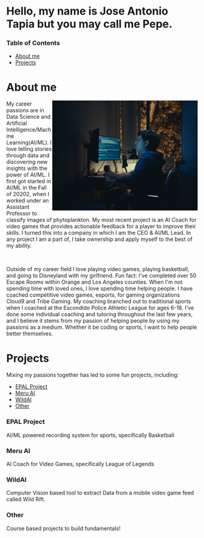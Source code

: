 # Hello, my name is Jose Antonio Tapia but you may call me Pepe. 

### Table of Contents

- [About me](#about-me)
- [Projects](#projects)


# About me

 
<img src="https://github.com/PepeTapia/PepeTapia/blob/main/images/IMG-8197.JPG" align="right" height="290" width="383">

<p align="left">
My career passions are in Data Science and Artificial Intelligence/Machine Learning(AI/ML). I love telling stories through data and discovering new insights with the power of AI/ML. I first got started in AI/ML in the Fall of 20202, when I worked under an Assistant Professor to classify images of phytoplankton. My most recent project is an AI Coach for video games that provides actionable feedback for a player to improve their skills. I turned this into a company in which I am the CEO & AI/ML Lead. In any project I am a part of, I take ownership and apply myself to the best of my ability.
</p>

<img src>
<br>
<p align="left">
Outside of my career field I love playing video games, playing basketball, and going to Disneyland with my girlfriend. Fun fact: I've completed over 50 Escape Rooms within Orange and Los Angeles counties. When I'm not spending time with loved ones, I love spending time helping people. I have coached competitive video games, esports, for gaming organizations Cloud9 and Tribe Gaming. My coaching branched out to traditional sports when I coached at the Escondido Police Athletic League for ages 6-18. I've done some individual coaching and tutoring throughout the last few years, and I believe it stems from my passion of helping people by using my passions as a medium. Whether it be coding or sports, I want to help people better themselves.
</p>

# Projects

<p> Mixing my passions together has led to some fun projects, including: </p>


- [EPAL Project](#epal-project)
- [Meru AI](#meru-ai)
- [WildAI](#wildai)
- [Other](#other)

### EPAL Project

AI/ML powered recording system for sports, specifically Basketball 
<!-- - <img src="https://img.icons8.com/emoji/256/man-bouncing-ball.png" alt="Man dribbling a basketball" width="50" height="50"> -->

### Meru AI

AI Coach for Video Games, specifically League of Legends 
<!-- <img src="https://github.com/PepeTapia/PepeTapia/blob/main/images/lol-logo-rendered-hi-res.png" alt="Leauge of Legends video game icon" width="90" height="55"> -->

### WildAI

Computer Vision based tool to extract Data from a mobile video game feed called Wild Rift. 
<!--<img src="https://github.com/PepeTapia/PepeTapia/blob/main/images/wildrift-logo-rgb2c-gold.png" alt="Leauge of Legends video game icon" width="100" height="60">-->


### Other

Course based projects to build fundamentals! 
<!-- <img src="https://img.icons8.com/color/256/neural_connections.png" alt="Brain with an emphasis on neural connections" width="50" height="50"> -->

<!--Here is a video for you to learn more about me! -->

<!--![AWS Video Docuseries](insert video here)-->


<!--
**PepeTapia/PepeTapia** is a ✨ _special_ ✨ repository because its `README.md` (this file) appears on your GitHub profile.

Here are some ideas to get you started:

- 🔭 I’m currently working on ...
- 🌱 I’m currently learning ...
- 👯 I’m looking to collaborate on ...
- 🤔 I’m looking for help with ...
- 💬 Ask me about ...
- 📫 How to reach me: ...
- 😄 Pronouns: ...
- ⚡ Fun fact: ...
-->

